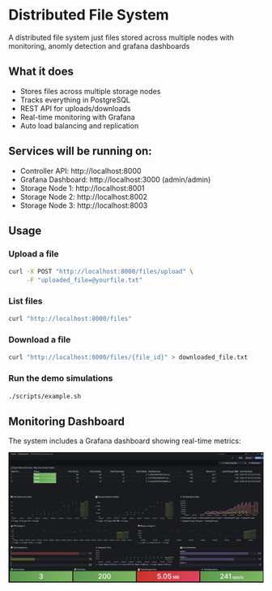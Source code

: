 # Distributed File System

A distributed file system just files stored across multiple nodes with monitoring, anomly detection and grafana dashboards

## What it does

- Stores files across multiple storage nodes
- Tracks everything in PostgreSQL 
- REST API for uploads/downloads
- Real-time monitoring with Grafana
- Auto load balancing and replication


## Services will be running on:
- Controller API: http://localhost:8000
- Grafana Dashboard: http://localhost:3000 (admin/admin)
- Storage Node 1: http://localhost:8001  
- Storage Node 2: http://localhost:8002
- Storage Node 3: http://localhost:8003

## Usage

### Upload a file
```bash
curl -X POST "http://localhost:8000/files/upload" \
     -F "uploaded_file=@yourfile.txt"
```

### List files
```bash
curl "http://localhost:8000/files"
```

### Download a file
```bash
curl "http://localhost:8000/files/{file_id}" > downloaded_file.txt
```

### Run the demo simulations
```bash
./scripts/example.sh
```

## Monitoring Dashboard

The system includes a Grafana dashboard showing real-time metrics:

![Grafana Dashboard](misc/Grafana_SC.png)